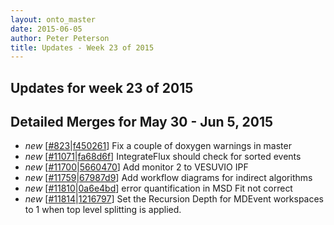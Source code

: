 ```yaml
---
layout: onto_master
date: 2015-06-05
author: Peter Peterson
title: Updates - Week 23 of 2015
---
```

Updates for week 23 of 2015
---------------------------

Detailed Merges for May 30 - Jun 5, 2015
----------------------------------------
* *new* \[[#823](https://github.com/mantidproject/mantid/pull/823)\|[f450261](https://github.com/mantidproject/mantid/commit/f450261f9b8dfe58600f53fdf71f9485bbe13ab0)\] Fix a couple of doxygen warnings in master
* *new* \[[#11071](http://trac.mantidproject.org/mantid/ticket/11071)\|[fa68d6f](https://github.com/mantidproject/mantid/commit/fa68d6f02a3863279e1ba10f8b1b97298ddc7c4c)\] IntegrateFlux should check for sorted events
* *new* \[[#11700](http://trac.mantidproject.org/mantid/ticket/11700)\|[5660470](https://github.com/mantidproject/mantid/commit/566047084a3f25a497696bc7d3532d76f777460d)\] Add monitor 2 to VESUVIO IPF
* *new* \[[#11759](http://trac.mantidproject.org/mantid/ticket/11759)\|[67987d9](https://github.com/mantidproject/mantid/commit/67987d92a0714668e6089fd712422c57a3a98a6a)\] Add workflow diagrams for indirect algorithms
* *new* \[[#11810](http://trac.mantidproject.org/mantid/ticket/11810)\|[0a6e4bd](https://github.com/mantidproject/mantid/commit/0a6e4bd4deff0dfd7523fd6123bd3f5df1e67fe7)\] error quantification in MSD Fit not correct
* *new* \[[#11814](http://trac.mantidproject.org/mantid/ticket/11814)\|[1216797](https://github.com/mantidproject/mantid/commit/1216797cfa144380958d11173224bb65b44cd7cd)\] Set the Recursion Depth for MDEvent workspaces to 1 when top level splitting is applied.

